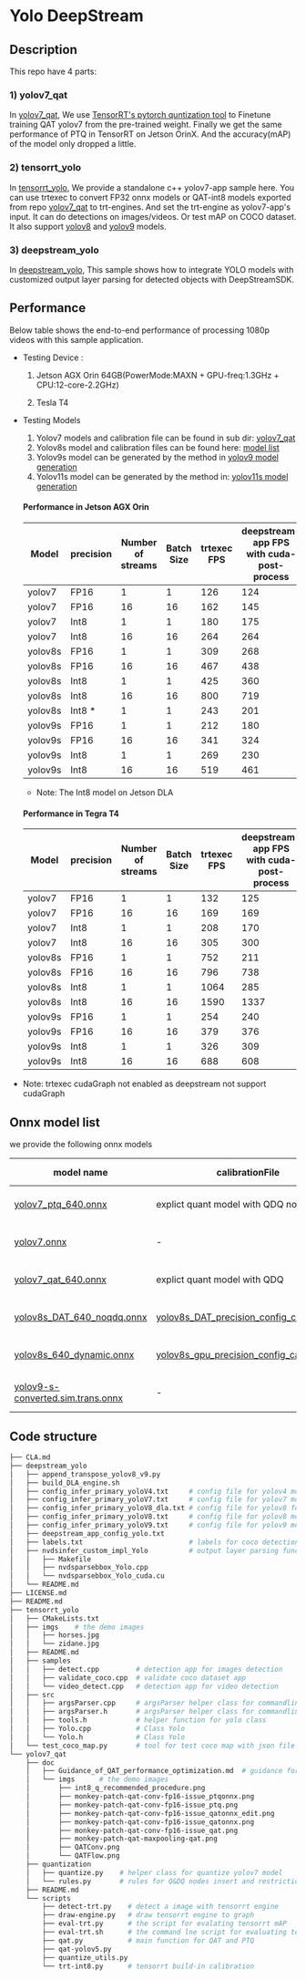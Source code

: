 # Yolo DeepStream

##  Description

This repo have 4 parts:
### 1) yolov7_qat
In [yolov7_qat](yolov7_qat), We use [TensorRT's pytorch quntization tool](https://github.com/NVIDIA/TensorRT/tree/main/tools/pytorch-quantization) to Finetune training QAT yolov7 from the pre-trained weight. 
Finally we get the same performance of PTQ in TensorRT on Jetson OrinX. And the accuracy(mAP) of the model only dropped a little.

### 2) tensorrt_yolo
In [tensorrt_yolo](tensorrt_yolo), We provide a standalone c++ yolov7-app sample here. You can use trtexec to convert FP32 onnx models or QAT-int8 models exported from repo [yolov7_qat](yolov7_qat) to trt-engines. And set the trt-engine as yolov7-app's input. It can do detections on images/videos. Or test mAP on COCO dataset. It also support [yolov8](#onnx-model-list) and [yolov9](#onnx-model-list) models.

### 3) deepstream_yolo
In [deepstream_yolo](deepstream_yolo), This sample shows how to integrate YOLO models with customized output layer parsing for detected objects with DeepStreamSDK.

## Performance

Below table shows the end-to-end performance of processing 1080p videos with this sample application.
- Testing Device : 

  1. Jetson AGX Orin 64GB(PowerMode:MAXN + GPU-freq:1.3GHz + CPU:12-core-2.2GHz)

  2. Tesla T4

- Testing Models
  1. Yolov7 models and calibration file can be found in sub dir: [yolov7_qat](./yolov7_qat/README.md#description)
  2. Yolov8s model and calibration files can be found here: [model list](#onnx-model-list)
  3. Yolov9s model can be generated by the method in [yolov9 model generation](deepstream_yolo/#yolov9)
  2. Yolov11s model can be generated by the method in: [yolov11s model generation](deepstream_yolo/#yolov11s)


  #### Performance in Jetson AGX Orin
  |Model |precision      |Number <br>of streams | Batch Size | trtexec FPS| deepstream-app FPS<br>with cuda-post-process |
  |--------------|-----------    |-----------    |----------------- | -----------|----------- |
  |yolov7 |    FP16         |  1               |     1      |       126  | 124       |
  |yolov7 |    FP16         |  16              |    16      |       162  | 145       |
  |yolov7 |    Int8         |  1               |     1      |       180  | 175       |
  |yolov7 |    Int8         |  16              |    16      |       264  | 264       |
  |yolov8s |    FP16         |    1               |     1      |   309      | 268  |
  |yolov8s |    FP16         |  16              |    16      |   467      | 438  |
  |yolov8s |  Int8         |  1               |     1      |   425      | 360  |
  |yolov8s |  Int8         |  16              |    16      |   800      | 719  |
  |yolov8s |   Int8 *       |  1               |     1      |   243      | 201 |
  |yolov9s|   FP16         |  1               |     1      |  212    |  180   |
  |yolov9s|   FP16         |  16              |    16      |  341    |  324   |
  |yolov9s|    Int8         |  1               |     1      |  269    |  230   |
  |yolov9s|   Int8         |  16              |    16      |  519    |  461   |

  - Note: The Int8 model on Jetson DLA


  #### Performance in Tegra T4
  |Model |precision      |Number <br>of streams | Batch Size | trtexec FPS| deepstream-app FPS<br>with cuda-post-process |
  |--------------|-----------|-----------|----------------- | -----------|----------- |
  |yolov7| FP16   |  1          |     1      |      132   | 125       |
  |yolov7| FP16   |  16         |    16      |      169   | 169       |
  |yolov7|  Int8  |  1          |     1      |     208    | 170       |
  |yolov7|  Int8  |  16         |    16      |     305    | 300       |
  |yolov8s| FP16  |  1          |     1      |   752      | 211       | 
  |yolov8s| FP16  |  16         |    16      |   796      | 738       | 
  |yolov8s| Int8  |  1          |     1      |   1064     | 285       | 
  |yolov8s| Int8  |  16         |    16      |   1590     | 1337      |
  |yolov9s| FP16  |  1          |     1      |   254   | 240    | 
  |yolov9s| FP16  |  16         |    16      |   379   | 376    | 
  |yolov9s| Int8  |  1          |     1      |  326    | 309    | 
  |yolov9s| Int8  |  16         |    16      |  688    | 608    | 


 - Note: trtexec cudaGraph not enabled as deepstream not support cudaGraph


## Onnx model list

we provide the following onnx models


| model name  | calibrationFile      |Hardware              | resolution  | precision | mAP<sup>val<br>0.5:0.95 |
|-----------  |-----------           |-----------------     | ------      | ------      |------      |
|  [yolov7_ptq_640.onnx](https://nvidia.box.com/shared/static/rlv3buq7sei2log2d3beyg1jhjyw59hn)         |  explict quant model with QDQ nodes                |  gpu                   |     batch x 3 x 640 x 640       |  int8 |51.00 |
|  [yolov7.onnx](https://nvidia.box.com/shared/static/rmh8rttesg4cgrysb2qm12udpvd95as1)         |  -                |  gpu                   |     batch x 3 x 640 x 640       |  fp16 | 	51.24|
|  [yolov7_qat_640.onnx](https://nvidia.box.com/shared/static/v1ze885p35hfjl96xtw8s0xbcpv64tfr)         |      explict quant model with QDQ            |  gpu                  |    batch x 3 x 640 x 640       |  int8 | 51.13 |
|  [yolov8s_DAT_640_noqdq.onnx](https://nvidia.box.com/shared/static/ownxazhmtpnlo3jvbkx4r62ffccm8hu5)     |  [yolov8s_DAT_precision_config_calib.cache](https://nvidia.box.com/shared/static/6bua0bo57cb6s44048os9qq9i1xjw5u1)                |  dla                  |     1 x 3 x 640 x 640       | int8 |44.6|
|  [yolov8s_640_dynamic.onnx](https://nvidia.box.com/shared/static/yie26fuadn2wdm21bqqagbjat68ih38p)     |  [yolov8s_gpu_precision_config_calib.cache](https://nvidia.box.com/shared/static/041fltrp4i0u8nv37fy3oj31453bjbp3)                |  gpu                  |     batch x 3 x 640 x 640       | int8/fp16 |44.5/44.9 |
|  [yolov9-s-converted.sim.trans.onnx](https://nvidia.box.com/shared/static/dzch7bx0xlap4hoc5nk9huy72w33wbc9)     |     -            |  gpu                 |     1 x 3 x 640 x 640       | fp16 |46.8|


## Code structure
```bash
├── CLA.md
├── deepstream_yolo
│   ├── append_transpose_yolov8_v9.py
│   ├── build_DLA_engine.sh
│   ├── config_infer_primary_yoloV4.txt     # config file for yolov4 model
│   ├── config_infer_primary_yoloV7.txt     # config file for yolov7 model
│   ├── config_infer_primary_yoloV8_dla.txt # config file for yolov8 for Jetson DLA model
│   ├── config_infer_primary_yoloV8.txt     # config file for yolov8 model
│   ├── config_infer_primary_yoloV9.txt     # config file for yolov9 model
│   ├── deepstream_app_config_yolo.txt
│   ├── labels.txt                          # labels for coco detection
│   ├── nvdsinfer_custom_impl_Yolo          # output layer parsing functions for detected objects for the Yolo model.
│   │   ├── Makefile
│   │   ├── nvdsparsebbox_Yolo.cpp
│   │   └── nvdsparsebbox_Yolo_cuda.cu
│   └── README.md
├── LICENSE.md
├── README.md
├── tensorrt_yolo
│   ├── CMakeLists.txt
│   ├── imgs    # the demo images
│   │   ├── horses.jpg
│   │   └── zidane.jpg
│   ├── README.md
│   ├── samples
│   │   ├── detect.cpp         # detection app for images detection
│   │   ├── validate_coco.cpp  # validate coco dataset app
│   │   └── video_detect.cpp   # detection app for video detection
│   ├── src
│   │   ├── argsParser.cpp     # argsParser helper class for commandline parsing
│   │   ├── argsParser.h       # argsParser helper class for commandline parsing
│   │   ├── tools.h            # helper function for yolo class
│   │   ├── Yolo.cpp           # Class Yolo
│   │   └── Yolo.h             # Class Yolo
│   └── test_coco_map.py       # tool for test coco map with json file
└── yolov7_qat
    ├── doc
    │   ├── Guidance_of_QAT_performance_optimization.md  # guidance for Q&DQ insert and placement for pytorch-quantization tool
    │   └── imgs      # the demo images
    │       ├── int8_q_recommended_procedure.png
    │       ├── monkey-patch-qat-conv-fp16-issue_ptqonnx.png
    │       ├── monkey-patch-qat-conv-fp16-issue_ptq.png
    │       ├── monkey-patch-qat-conv-fp16-issue_qatonnx_edit.png
    │       ├── monkey-patch-qat-conv-fp16-issue_qatonnx.png
    │       ├── monkey-patch-qat-conv-fp16-issue_qat.png
    │       ├── monkey-patch-qat-maxpooling-qat.png
    │       ├── QATConv.png
    │       └── QATFlow.png
    ├── quantization
    │   ├── quantize.py    # helper class for quantize yolov7 model
    │   └── rules.py       # rules for Q&DQ nodes insert and restrictions
    ├── README.md
    └── scripts
        ├── detect-trt.py    # detect a image with tensorrt engine
        ├── draw-engine.py   # draw tensorrt engine to graph
        ├── eval-trt.py      # the script for evalating tensorrt mAP
        ├── eval-trt.sh      # the command lne script for evaluating tensorrt mAP
        ├── qat.py           # main function for QAT and PTQ
        ├── qat-yolov5.py
        ├── quantize_utils.py
        └── trt-int8.py      # tensorrt build-in calibration
```
